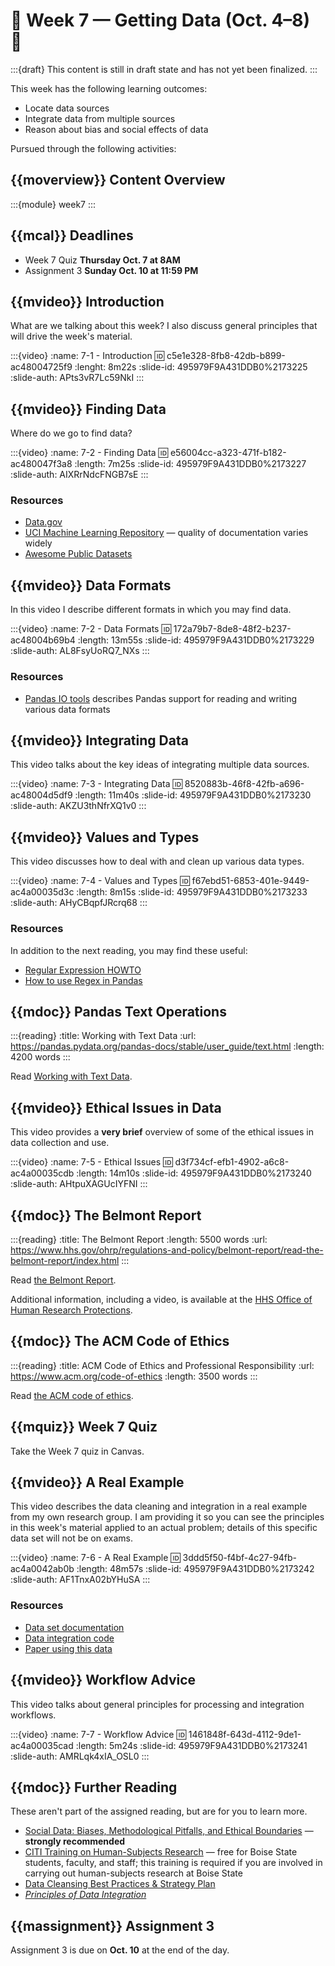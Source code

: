 # 🚧 Week 7 — Getting Data (Oct. 4–8) 🚧

:::{draft}
This content is still in draft state and has not yet been finalized.
:::

This week has the following learning outcomes:

- Locate data sources
- Integrate data from multiple sources
- Reason about bias and social effects of data

Pursued through the following activities:

## {{moverview}} Content Overview

:::{module} week7
:::

## {{mcal}} Deadlines

- Week 7 Quiz **Thursday Oct. 7 at 8AM**
- Assignment 3 **Sunday Oct. 10 at 11:59 PM**

## {{mvideo}} Introduction

What are we talking about this week?  I also discuss general principles that will drive the week's material.

:::{video}
:name: 7-1 - Introduction
:id: c5e1e328-8fb8-42db-b899-ac48004725f9
:lenght: 8m22s
:slide-id: 495979F9A431DDB0%2173225
:slide-auth: APts3vR7Lc59NkI
:::

## {{mvideo}} Finding Data

Where do we go to find data?

:::{video}
:name: 7-2 - Finding Data
:id: e56004cc-a323-471f-b182-ac480047f3a8
:length: 7m25s
:slide-id: 495979F9A431DDB0%2173227
:slide-auth: AIXRrNdcFNGB7sE
:::

### Resources

- [Data.gov](https://data.gov)
- [UCI Machine Learning Repository](https://archive.ics.uci.edu/ml/index.php) — quality of documentation varies widely
- [Awesome Public Datasets](https://github.com/awesomedata/awesome-public-datasets)

## {{mvideo}} Data Formats

In this video I describe different formats in which you may find data.

:::{video}
:name: 7-2 - Data Formats
:id: 172a79b7-8de8-48f2-b237-ac48004b69b4
:length: 13m55s
:slide-id: 495979F9A431DDB0%2173229
:slide-auth: AL8FsyUoRQ7_NXs
:::

### Resources

- [Pandas IO tools](https://pandas.pydata.org/pandas-docs/stable/user_guide/io.html) describes Pandas support for reading and writing various data formats

## {{mvideo}} Integrating Data

This video talks about the key ideas of integrating multiple data sources.

:::{video}
:name: 7-3 - Integrating Data
:id: 8520883b-46f8-42fb-a696-ac48004d5df9
:length: 11m40s
:slide-id: 495979F9A431DDB0%2173230
:slide-auth: AKZU3thNfrXQ1v0
:::

## {{mvideo}} Values and Types

This video discusses how to deal with and clean up various data types.

:::{video}
:name: 7-4 - Values and Types
:id: f67ebd51-6853-401e-9449-ac4a00035d3c
:length: 8m15s
:slide-id: 495979F9A431DDB0%2173233
:slide-auth: AHyCBqpfJRcrq68
:::

### Resources

In addition to the next reading, you may find these useful:

- [Regular Expression HOWTO](https://docs.python.org/3/howto/regex.html)
- [How to use Regex in Pandas](https://kanoki.org/2019/11/12/how-to-use-regex-in-pandas/)


## {{mdoc}} Pandas Text Operations

:::{reading}
:title: Working with Text Data
:url: https://pandas.pydata.org/pandas-docs/stable/user_guide/text.html
:length: 4200 words
:::

Read [Working with Text Data](https://pandas.pydata.org/pandas-docs/stable/user_guide/text.html).

## {{mvideo}} Ethical Issues in Data

This video provides a **very brief** overview of some of the ethical issues in data collection and use.

:::{video}
:name: 7-5 - Ethical Issues
:id: d3f734cf-efb1-4902-a6c8-ac4a00035cdb
:length: 14m10s
:slide-id: 495979F9A431DDB0%2173240
:slide-auth: AHtpuXAGUcIYFNI
:::

## {{mdoc}} The Belmont Report

:::{reading}
:title: The Belmont Report
:length: 5500 words
:url: https://www.hhs.gov/ohrp/regulations-and-policy/belmont-report/read-the-belmont-report/index.html
:::

Read [the Belmont Report](https://www.hhs.gov/ohrp/regulations-and-policy/belmont-report/read-the-belmont-report/index.html).

Additional information, including a video, is available at the [HHS Office of Human Research Protections](https://www.hhs.gov/ohrp/regulations-and-policy/belmont-report/index.html).

## {{mdoc}} The ACM Code of Ethics

:::{reading}
:title: ACM Code of Ethics and Professional Responsibility
:url: https://www.acm.org/code-of-ethics
:length: 3500 words
:::

Read [the ACM code of ethics](https://www.acm.org/code-of-ethics).

## {{mquiz}} Week 7 Quiz

Take the Week 7 quiz in Canvas.

## {{mvideo}} A Real Example

This video describes the data cleaning and integration in a real example from my own research group.
I am providing it so you can see the principles in this week's material applied to an actual problem; details of this specific data set will not be on exams.

:::{video}
:name: 7-6 - A Real Example
:id: 3ddd5f50-f4bf-4c27-94fb-ac4a0042ab0b
:length: 48m57s
:slide-id: 495979F9A431DDB0%2173242
:slide-auth: AF1TnxA02bYHuSA
:::

### Resources

- [Data set documentation](https://bookdata.piret.info/)
- [Data integration code](https://github.com/BoiseState/bookdata-tools)
- [Paper using this data](https://md.ekstrandom.net/pubs/bag-extended)

## {{mvideo}} Workflow Advice

This video talks about general principles for processing and integration workflows.

:::{video}
:name: 7-7 - Workflow Advice
:id: 1461848f-643d-4112-9de1-ac4a00035cad
:length: 5m24s
:slide-id: 495979F9A431DDB0%2173241
:slide-auth: AMRLqk4xIA_OSL0
:::

## {{mdoc}} Further Reading

These aren't part of the assigned reading, but are for you to learn more.

- [Social Data: Biases, Methodological Pitfalls, and Ethical Boundaries](https://papers.ssrn.com/sol3/papers.cfm?abstract_id=2886526) — **strongly recommended**
- [CITI Training on Human-Subjects Research](https://www.boisestate.edu/research-compliance/citi-training/) — free for Boise State students, faculty, and staff; this training is required if you are involved in carrying out human-subjects research at Boise State
- [Data Cleansing Best Practices & Strategy Plan](https://www.dataisbeauty.com/data-cleansing-best-practices-strategy/)
- [<cite>Principles of Data Integration</cite>](https://boisestate.on.worldcat.org/oclc/796466994)

## {{massignment}} Assignment 3

Assignment 3 is due on **Oct. 10** at the end of the day.
